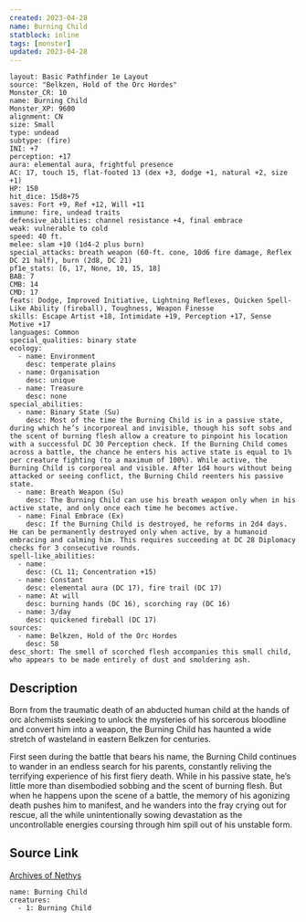 ```yaml
---
created: 2023-04-28
name: Burning Child
statblock: inline
tags: [monster]
updated: 2023-04-28
---
```

```statblock
layout: Basic Pathfinder 1e Layout
source: "Belkzen, Hold of the Orc Hordes"
Monster_CR: 10
name: Burning Child
Monster_XP: 9600
alignment: CN
size: Small
type: undead
subtype: (fire)
INI: +7
perception: +17
aura: elemental aura, frightful presence
AC: 17, touch 15, flat-footed 13 (dex +3, dodge +1, natural +2, size +1)
HP: 150
hit_dice: 15d8+75
saves: Fort +9, Ref +12, Will +11
immune: fire, undead traits
defensive_abilities: channel resistance +4, final embrace
weak: vulnerable to cold
speed: 40 ft.
melee: slam +10 (1d4-2 plus burn)
special_attacks: breath weapon (60-ft. cone, 10d6 fire damage, Reflex DC 21 half), burn (2d8, DC 21)
pf1e_stats: [6, 17, None, 10, 15, 18]
BAB: 7
CMB: 14
CMD: 17
feats: Dodge, Improved Initiative, Lightning Reflexes, Quicken Spell-Like Ability (fireball), Toughness, Weapon Finesse
skills: Escape Artist +18, Intimidate +19, Perception +17, Sense Motive +17
languages: Common
special_qualities: binary state
ecology:
  - name: Environment
    desc: temperate plains
  - name: Organisation
    desc: unique
  - name: Treasure
    desc: none
special_abilities:
  - name: Binary State (Su)
    desc: Most of the time the Burning Child is in a passive state, during which he’s incorporeal and invisible, though his soft sobs and the scent of burning flesh allow a creature to pinpoint his location with a successful DC 30 Perception check. If the Burning Child comes across a battle, the chance he enters his active state is equal to 1% per creature fighting (to a maximum of 100%). While active, the Burning Child is corporeal and visible. After 1d4 hours without being attacked or seeing conflict, the Burning Child reenters his passive state.
  - name: Breath Weapon (Su)
    desc: The Burning Child can use his breath weapon only when in his active state, and only once each time he becomes active.
  - name: Final Embrace (Ex)
    desc: If the Burning Child is destroyed, he reforms in 2d4 days. He can be permanently destroyed only when active, by a humanoid embracing and calming him. This requires succeeding at DC 28 Diplomacy checks for 3 consecutive rounds.
spell-like_abilities:
  - name:
    desc: (CL 11; Concentration +15)
  - name: Constant
    desc: elemental aura (DC 17), fire trail (DC 17)
  - name: At will
    desc: burning hands (DC 16), scorching ray (DC 16)
  - name: 3/day
    desc: quickened fireball (DC 17)
sources:
  - name: Belkzen, Hold of the Orc Hordes
    desc: 58
desc_short: The smell of scorched flesh accompanies this small child, who appears to be made entirely of dust and smoldering ash.
```
## Description
Born from the traumatic death of an abducted human child at the hands of orc alchemists seeking to unlock the mysteries of his sorcerous bloodline and convert him into a weapon, the Burning Child has haunted a wide stretch of wasteland in eastern Belkzen for centuries.

First seen during the battle that bears his name, the Burning Child continues to wander in an endless search for his parents, constantly reliving the terrifying experience of his first fiery death. While in his passive state, he’s little more than disembodied sobbing and the scent of burning flesh. But when he happens upon the scene of a battle, the memory of his agonizing death pushes him to manifest, and he wanders into the fray crying out for rescue, all the while unintentionally sowing devastation as the uncontrollable energies coursing through him spill out of his unstable form.
## Source Link
[Archives of Nethys](https://aonprd.com/MonsterDisplay.aspx?ItemName=Burning%20Child)
```encounter-table
name: Burning Child
creatures:
  - 1: Burning Child
```
